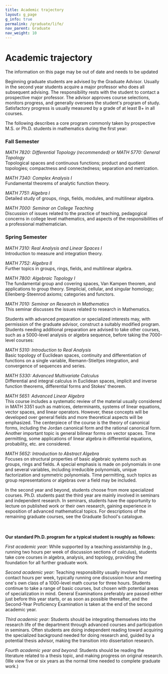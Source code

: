 ```yaml
---
title: Academic trajectory
layout: g_page
g_info: true
permalink: /graduate/life/
nav_parent: Graduate
nav_weight: 10
---
```


<h1 class="mb-3">Academic trajectory</h1>

<div class="list-group-sm mb-4">
  <a class="list-group-item nonupper-h5 orange-item">The information on this page may be out of date and needs to be updated</a>
</div>


<p>Beginning graduate students are advised by the Graduate Advisor. Usually in the second year students acquire a major professor who does all subsequent advising. The responsibility rests with the student to contact a prospective major professor. The advisor approves course selections, monitors progress, and generally oversees the student&#39;s program of study. Satisfactory progress is usually measured by a grade of at least B+ in all courses.</p>

<p>The following describes a core program commonly taken by prospective M.S. or Ph.D. students in mathematics during the first year:</p>

### Fall Semester

<p><em>MATH 7820: Differential Topology (recommended) or MATH 5770: General Topology</em><br />
Topological spaces and continuous functions; product and quotient topologies; compactness and connectedness; separation and metrization.</p>

<p><em>MATH 7340: Complex Analysis I</em><br />
Fundamental theorems of analytic function theory.</p>

_MATH 7751: Algebra I_<br>
Detailed study of groups, rings, fields, modules, and multilinear algebra.</p>

_MATH 7000: Seminar on College Teaching_<br>
Discussion of issues related to the practice of teaching, pedagogical concerns in college level mathematics, and aspects of the responsibilities of a professional mathematician.</p>

<h3>Spring Semester</h3>

<p><em>MATH 7310: Real Analysis and Linear Spaces I</em><br />
Introduction to measure and integration theory.</p>

<p><em>MATH 7752: Algebra II</em><br />
Further topics in groups, rings, fields, and multilinear algebra.</p>

<p><em>MATH 7800: Algebraic Topology I</em><br />
The fundamental group and covering spaces, Van Kampen theorem, and applications to group theory. Simplicial, cellular, and singular homology; Eilenberg-Steenrod axioms; categories and functors.</p>

_MATH 7010: Seminar on Research in Mathematics_<br>
This seminar discusses the issues related to research in Mathematics.</p>

<p>Students with advanced preparation or specialized interests may, with permission of the graduate advisor, construct a suitably modified program. Students needing additional preparation are advised to take other courses, such as a 5000-level analysis or algebra sequence, before taking the 7000-level courses:</p>

<p><em>MATH 5310: Introduction to Real Analysis</em><br />
Basic topology of Euclidean spaces, continuity and differentiation of functions on a single variable, Riemann-Stieltjes integration, and convergence of sequences and series.</p>

<p><em>MATH 5330: Advanced Multivariate Calculus</em><br />
Differential and integral calculus in Euclidean spaces, implicit and inverse function theorems, differential forms and Stokes&#39; theorem.</p>

<p><em>MATH 5651: Advanced Linear Algebra</em><br />
This course includes a systematic review of the material usually considered in MATH 3351 such as matrices, determinants, systems of linear equations, vector spaces, and linear operators. However, these concepts will be developed over general fields and more theoretical aspects will be emphasized. The centerpiece of the course is the theory of canonical forms, including the Jordan canonical form and the rational canonical form. Another important topic is general bilinear forms on vector spaces. Time permitting, some applications of linear algebra in differential equations, probability, etc. are considered.</p>

<p><em>MATH 5652: Introduction to Abstract Algebra</em><br />
Focuses on structural properties of basic algebraic systems such as groups, rings and fields. A special emphasis is made on polynomials in one and several variables, including irreducible polynomials, unique factorization and symmetric polynomials. Time permitting, such topics as group representations or algebras over a field may be included.</p>

In the second year and beyond, students choose from more specialized courses. Ph.D. students past the third year are mainly involved in seminars and independent research. In seminars, students have the opportunity to lecture on published work or their own research, gaining experience in exposition of advanced mathematical topics. For descriptions of the remaining graduate courses, see the Graduate School&#39;s catalogue.<br />
<br />
<br />

**Our standard Ph.D. program for a typical student is roughly as follows:**

<p><em>First academic year:</em> While supported by a teaching assistantship (e.g., running two hours per week of discussion sections of calculus), students take core courses in algebra, analysis, and topology, providing the foundation for all further graduate work.</p>

<p><em>Second academic year:</em> Teaching responsibility usually involves four contact hours per week, typically running one discussion hour and meeting one&#39;s own class of a 1000-level math course for three hours. Students continue to take a range of basic courses, but chosen with potential areas of specialization in mind. General Examinations preferably are passed either just before this year starts, or as soon as possible thereafter, and the Second-Year Proficiency Examination is taken at the end of the second academic year.</p>

<p><em>Third academic year:</em> Students should be integrating themselves into the research life of the department through advanced courses and participation in seminars.&nbsp;Often students are doing independent reading toward acquiring the specialized background needed for doing research and, guided by a potential thesis advisor, making the transition into dissertation research.</p>

<p><em>Fourth academic year and beyond:</em>&nbsp;Students should be reading the literature related to a thesis topic, and making progress on original research. (We view five or six years as the normal time needed to complete graduate work.)</p>
